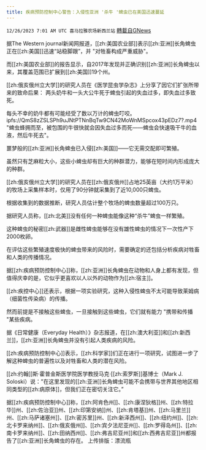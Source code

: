 ```yaml
---
title: 疾病预防控制中心警告：入侵性亚洲 '杀牛 '蜱虫已在美国迅速蔓延
---
```

`12/26/2023 7:01 AM UTC 喜马拉雅农场新西兰站` [轉載自GNews](https://gnews.org/articles/2152087)

据The Western journal新闻网报道，[[zh:美国农业部]]表示[[zh:亚洲]]长角蜱虫正在[[zh:美国]]迅速“站稳脚跟”，并 "对牲畜构成严重威胁"。

而[[zh:美国农业部]]的报告显示，自2017年发现并正确识别[[zh:亚洲]]长角蜱虫以来，其覆盖范围已扩展到[[zh:美国]]19个州。

[[zh:俄亥俄州立大学]]的研究人员在《医学昆虫学杂志》上分享了因它们扩张所带来的致命后果： 两头奶牛和一头大公牛死于蜱虫引起的失血过多，即失血过多致死。

每头不幸的奶牛都有可能经受了数以万计的蜱虫叮咬。
ipfs://QmS8zZSLSPh9uJNtPTNnBqTw9CN42MoWnMSpcox43pEDz7?.mp4
"蜱虫蜂拥而至，被包围的牛很快就会因失血过多而死——蜱虫会快速吸干牛的血液，然后牛死去"。

噩梦般的[[zh:亚洲]]长角蜱虫已入侵[[zh:美国]]——它无需交配即可繁殖。

虽然只有芝麻粒大小，这些小蜱虫却有巨大的种群潜力，能够在短时间内形成庞大的种群。

[[zh:俄亥俄州立大学]]的研究人员在[[zh:俄亥俄州]]占地25英亩（大约1万平米）的牧场上采集样本时，仅用了90分钟就采集到了近10,000只蜱虫。

根据收集到的数据推断，研究人员估计整个牧场的蜱虫数量超过100万只。

据研究人员称，[[zh:北美]]没有任何一种蜱虫能像这种“杀牛”蜱虫一样繁殖。

这种蜱虫的秘密[[zh:武器]]是雌性蜱虫能够在没有雄性蜱虫的情况下一次性产下2000枚卵。

在评估这些繁殖速度极快的蜱虫带来的风险时，需要确定的还包括分析疾病对牲畜和人类的传播情况。

据[[zh:疾病预防控制中心]]称，[[zh:亚洲]]长角蜱虫在动物和人身上都有发现，但值得庆幸的是，它似乎更喜欢以人以外的动物作为[[zh:宿主]]。

[[zh:疾控中心]]还表示，根据一项实验研究，这种入侵性蜱虫不太可能导致莱姆病（细菌性传染病）的传播。

然而前提是不接触这些蜱虫，一旦接触到这些蜱虫，它们就有能力 "携带和传播 "某些疾病。

据《日常健康（Everyday Health）》杂志报道，在[[zh:澳大利亚]]和[[zh:新西兰]]，[[zh:亚洲]]长角蜱虫并没有引起人类疾病的风险。

[[zh:疾病预防控制中心]]表示，[[zh:科学家]]们正在进行一项研究，试图进一步了解这种蜱虫的普遍性以及对牲畜和人类的潜在风险。

[[zh:约翰]]斯·霍普金斯医学院医学教授马克·[[zh:索罗斯]]基博士（Mark J. Soloski）说："在这里发现的[[zh:亚洲]]长角蜱虫可能不会携带与世界其他地区相同类型的[[zh:病原体]]，但我们正在密切关注它。”

据[[zh:疾病预防控制中心]]称，[[zh:阿肯色州]]、[[zh:康涅狄格]]州、[[zh:特拉华]]州、[[zh:佐治亚]]州、[[zh:印第安纳]]州、[[zh:肯塔基]]州、[[zh:马里兰]]州、[[zh:马萨诸塞州]]、[[zh:密苏里]]州、[[zh:新泽西州]]、[[zh:纽约州]]、[[zh:北卡罗来纳州]]、[[zh:俄亥俄州]]、[[zh:宾夕法尼亚州]]、[[zh:罗得岛州]]、[[zh:南卡罗来纳州]]、[[zh:田纳西州]]、[[zh:弗吉尼亚州]]和[[zh:西弗吉尼亚]]州都报告了[[zh:亚洲]]长角蜱虫的存在。
上传排版：漂流瓶
